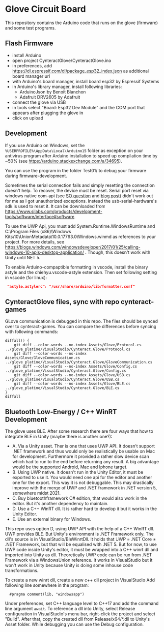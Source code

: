 # Glove Circuit Board

This repository contains the Arduino code that runs on the glove (firmware) and some test programs.

## Flash Firmware

- install Arduino
- open project CynteractGlove/CynteractGlove.ino
- in preferences, add <https://dl.espressif.com/dl/package_esp32_index.json> as additional board manager url
- with Arduino's board manager, install board esp32 by Espressif Systems
- in Arduino's library manager, install following libraries:
  - ArduinoJson by Benoit Blanchon
  - Adafruit DRV2605 by Adafruit
- connect the glove via USB
- in tools select "Board: Esp32 Dev Module" and the COM port that appears after plugging the glove in
- click on upload

## Development

If you use Arduino on Windows, set the `%USERPROFILE%\AppData\Local\Arduino15` folder as exception on your antivirus program after Arduino installation to speed up compilation time by ~50% (see <https://arduino.stackexchange.com/a/34695>).

You can use the program in the folder Test01/ to debug your firmware during firmware-development.

Sometimes the serial connection fails and simply resetting the connection doesn't help. To recover, the device must be reset. Serial port reset via windows native com-api (see [SO question](https://stackoverflow.com/questions/1438371/win32-api-function-to-programmatically-enable-disable-device) and [blog post](https://dotnet-experience.blogspot.com/2012/05/resetting-local-ports-and-devices-from.html)) didn't work out for me as I got unauthorized exceptions.
Instead the usb-serial-hardware's sdk is used to reset it. It can be downloaded from <https://www.silabs.com/products/development-tools/software/interface#software>.

To use the UWP Api, you must add System.Runtime.WindowsRuntime and C:\Program Files (x86)\Windows Kits\10\UnionMetadata\10.0.17763.0\Windows.winmd as references to your project. For more details, see https://blogs.windows.com/windowsdeveloper/2017/01/25/calling-windows-10-apis-desktop-application/ . Though, this doesn't work with Unity until NET 5.

To enable Arduino-compaptible formatting in vscode, install the binary astyle and the chiehyu.vscode-astyle extension. Then set following setting in vscode (for linux):

```json
 "astyle.astylerc": "/usr/share/arduino/lib/formatter.conf"
```

## CynteractGlove files, sync with repo cynteract-games

GLove communication is debugged in this repo. The files should be synced over to cynteract-games. You can compare the differences before syncing with following commands:

```
diffall() {
	git diff --color-words --no-index Assets/Glove/Protocol.cs ../glove_platine/VisualStudio/Cynteract.Glove/Protocol.cs
	git diff --color-words --no-index Assets/Glove/GloveCommunication.cs ../glove_platine/VisualStudio/Cynteract.Glove/GloveCommunication.cs
	git diff --color-words --no-index Assets/Glove/Config.cs ../glove_platine/VisualStudio/Cynteract.Glove/Config.cs
	git diff --color-words --no-index Assets/Glove/USB.cs ../glove_platine/VisualStudio/Cynteract.Glove/USB.cs
	git diff --color-words --no-index Assets/Glove/BLE.cs ../glove_platine/VisualStudio/Cynteract.Glove/BLE.cs
}
diffall
```

## Bluetooth Low-Energy / C++ WinRT Development

The glove uses BLE. After some research there are four ways that how to integrate BLE in Unity (maybe there is another one?):

- A. Via a Unity asset. Ther is one that uses UWP API. It doesn't support .NET framework and thus would only be realistically be usable on Mac for development. Furthermore it provided a rather slow device scan which had to run to the end before returning any result. A big advantage would be the supported Android, Mac and Iphone target.
- B. Using UWP native. It doesn't run in the Unity Editor, it must be exported to use it. You would need one api for the editor and another one for the export. This way it is not debuggable. This may drastically improve with the merge of UWP and .NET framework in .NET version 5, somewhere midst 2021.
- C. Buy bluetoothframework C# edition, that would also work in the editor. But it's another dependency to maintain.
- D. Use a C++ WinRT dll. It is rather hard to develop it but it works in the Unity Editor.
- E. Use an external binary for Windows.

This repo uses option D, using UWP API with the help of a C++ WinRT dll. UWP provides BLE. But Unity's environment is .NET Framework only. The dll's source is in VisualStudio/BleWinrtDll. It holds that UWP = .NET Core ≠ .NET Framework, but that will be equalised with .NET 5. But for now, to use UWP code inside Unity's editor, it must be wrapped into a C++ winrt dll and imported into Unity as dll. Theoretically UWP code can be run from .NET Framework via a WindowsUnion reference. It works in VisualStudio but it won't work in Unity because Unity is doing some inhouse code transformations.

To create a new winrt dll, create a new c++ dll project in VisualStudio Add following line somewhere in the program:

```
  #pragma comment(lib, "windowsapp")
```

Under preferences, set C++ language level to C++17 and add the command line argument `await`. To reference a dll into Unity, select Release configuration in VisualStudio's menu bar, right-click the project and select "Build". After that, copy the created dll from Release/x64/\*.dll to Unity's Asset folder. While debugging you can use the Debug configuration.
